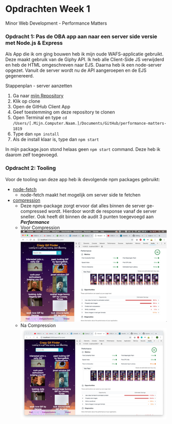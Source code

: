 # Opdrachten Week 1
Minor Web Development - Performance Matters

### Opdracht 1: Pas de OBA app aan naar een server side versie met Node.js & Express

Als App die ik om ging bouwen heb ik mijn oude WAFS-applicatie gebruikt. Deze maakt gebruik van de Giphy API. Ik heb alle Client-Side JS verwijderd en heb de HTML omgeschreven naar EJS. Daarna heb ik een node-server opgezet. Vanuit de server wordt nu de API aangeroepen en de EJS gegenereerd. 

Stappenplan - server aanzetten
  1. Ga naar [mijn Repository](https://github.com/muise001/performance-matters-1819/)
  2. Klik op clone
  3. Open de GitHub Client App
  4. Geef toestemming om deze repository te clonen
  6. Open Terminal en type `cd /Users/[.Mijn.Computer.Naam.]/Documents/GitHub/performance-matters-1819`
  7. Type dan `npm install`
  8. Als de install klaar is, type dan `npm start`
  
In mijn package.json stond helaas geen `npm start` command. Deze heb ik daarom zelf toegevoegd.

### Opdracht 2: Tooling

Voor de tooling van deze app heb ik devolgende npm packages gebruikt:
  - [node-fetch](https://www.npmjs.com/package/node-fetch)
    - node-fetch maakt het mogelijk om server side te fetchen
  - [compression](https://www.npmjs.com/package/compression)
    - Deze npm-package zorgt ervoor dat alles binnen de server ge-compressed wordt. Hierdoor wordt de response vanaf de server sneller. Ook heeft dit binnen de audit 3 punten toegevoegd aan ***Performance***
    - Voor Compression <img src="https://github.com/muise001/performance-matters-1819/blob/master/images/voor-compression.png">
    - Na Compression <img src="https://github.com/muise001/performance-matters-1819/blob/master/images/na-compression.png">
